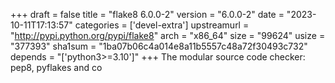 +++
draft = false
title = "flake8 6.0.0-2"
version = "6.0.0-2"
date = "2023-10-11T17:13:57"
categories = ['devel-extra']
upstreamurl = "http://pypi.python.org/pypi/flake8"
arch = "x86_64"
size = "99624"
usize = "377393"
sha1sum = "1ba07b06c4a014e8a11b5557c48a72f30493c732"
depends = "['python3>=3.10']"
+++
The modular source code checker: pep8, pyflakes and co